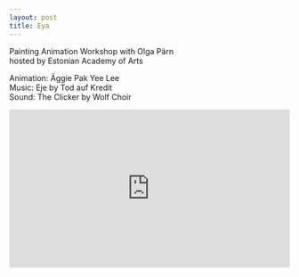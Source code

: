 ```yaml
---
layout: post
title: Eya
---
```


Painting Animation Workshop with Olga Pärn  
hosted by Estonian Academy of Arts

Animation: Äggie Pak Yee Lee  
Music: Eje by Tod auf Kredit  
Sound: The Clicker by Wolf Choir

<div style="padding:56.25% 0 0 0;position:relative;"><iframe src="https://player.vimeo.com/video/203469629?title=0&portrait=0&byline=0&dnt=1" style="position:absolute;top:0;left:0;width:100%;height:100%;" frameborder="0" allow="autoplay; fullscreen; picture-in-picture" allowfullscreen></iframe></div><script src="https://player.vimeo.com/api/player.js"></script>
